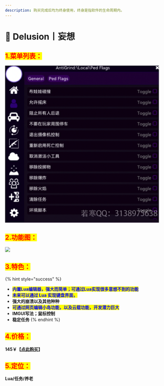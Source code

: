 ```yaml
---
description: 购买完成后均为终身使用，终身是指软件的生命周期内。
---
```


# 🍇 Delusion丨妄想

## <mark style="color:red;">1.菜单列表：</mark>

![](../../.gitbook/assets/image-20220404163724621.png)

## <mark style="color:red;">2.功能图：</mark>

![](../../.gitbook/assets/-1798fe83d40b2518.jpg)

## <mark style="color:red;">3.特色：</mark>

{% hint style="success" %}
* <mark style="color:blue;">**内置Lua编辑器，强大而简单；可通过Lua实现很多意想不到的功能**</mark>
* <mark style="color:blue;">**未来可以通过 Lua 实现键盘界面，**</mark>
* **强大的崩溃以及其他种种**
* <mark style="color:blue;">**可通过网页编辑小岛功能，以及云载功能，开发潜力巨大**</mark>
* **IMGUI写法；鼠标控制**
* **稳定任务**
{% endhint %}

## <mark style="color:red;">4.价格：</mark>

**145￥【**[**点此购买**](https://ruohanfkw.shop/?code=ZnJvbT0xMDA2JmE9MiZiPTEwMw%3D%3D)**】**

## <mark style="color:red;">5.定位：</mark>

**Lua/任务/养老**
